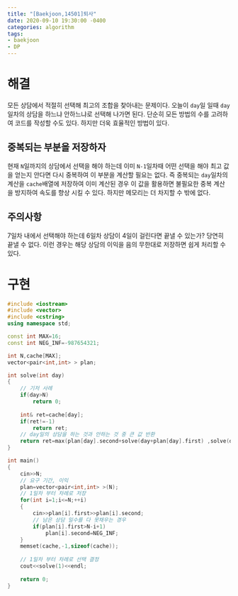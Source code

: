 ```yaml
---
title: "[Baekjoon,14501]퇴사"
date: 2020-09-10 19:30:00 -0400
categories: algorithm 
tags:
- baekjoon 
- DP
---
```


# 해결 
모든 상담에서 적절히 선택해 최고의 조합을 찾아내는 문제이다. 오늘이 `day`일 일때 `day`일차의 상담을 하느냐 안하느냐로 선택해 나가면 된다. 
단순히 모든 방법의 수를 고려하여 코드를 작성할 수도 있다. 하지만 더욱 효율적인 방법이 있다.  

## 중복되는 부분을 저장하자 
현재 `N`일까지의 상담에서 선택을 해야 하는데 이미 `N-1`일차때 어떤 선택을 해야 최고 값을 얻는지 안다면 다시 중복하여 이 부분을 계산할 필요는 없다. 
즉 중복되는 `day`일차의 계산을 `cache`배열에 저장하여 이미 계산된 경우 이 값을 활용하면 불필요한 중복 계산을 방지하여 속도를 향상 시킬 수 있다. 
하지만 메모리는 더 차지할 수 밖에 없다.  

## 주의사항 
7일차 내에서 선택해야 하는데 6일차 상담이 4일이 걸린다면 끝낼 수 있는가? 당연히 끝낼 수 없다. 
이런 경우는 해당 상담의 이익을 음의 무한대로 저장하면 쉽게 처리할 수 있다.  

# 구현 
```cpp
#include <iostream>
#include <vector>
#include <cstring>
using namespace std;

const int MAX=16;
const int NEG_INF=-987654321;

int N,cache[MAX];
vector<pair<int,int> > plan;

int solve(int day)
{
    // 기저 사례
    if(day>N)
        return 0;
    
    int& ret=cache[day];
    if(ret!=-1)
        return ret;
    // day일의 상담을 하는 것과 안하는 것 중 큰 값 반환
    return ret=max(plan[day].second+solve(day+plan[day].first) ,solve(day+1));
}

int main()
{
    cin>>N;
    // 요구 기간, 이익
    plan=vector<pair<int,int> >(N);
    // 1일차 부터 차례로 저장
    for(int i=1;i<=N;++i)
    {
        cin>>plan[i].first>>plan[i].second;
        // 남은 상담 일수를 다 못채우는 경우
        if(plan[i].first>N-i+1)
            plan[i].second=NEG_INF;
    }
    memset(cache,-1,sizeof(cache));
    
    // 1일차 부터 차례로 선택 결정
    cout<<solve(1)<<endl;
    
    return 0;
}

```
